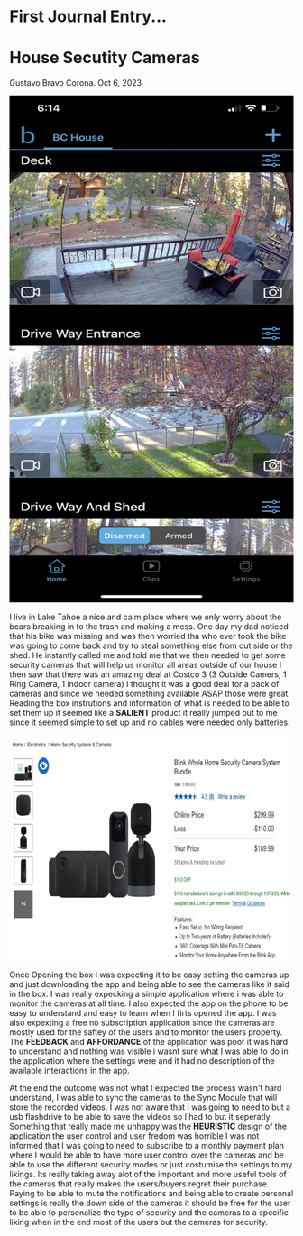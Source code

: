 # First Journal Entry...

# House Secutity Cameras

Gustavo Bravo Corona. 
Oct 6, 2023

<img src="../assets/IMG_7900.jpeg" alt="A photo of Costco, camera deal" width="600" height="900">

I live in Lake Tahoe a nice and calm place where we only worry about the bears breaking in to the trash and making a mess. One day my dad noticed that his bike was missing and was then worried tha who ever took the bike was going to come back and try to steal something else from out side or the shed. He instantly called me and told me that we then needed to get some security cameras that will help us monitor all areas outside of our house I then saw that there was an amazing deal at Costco 3 (3 Outside Camers, 1 Ring Camera, 1 indoor camera) I thought it was a good deal for a pack of cameras and since we needed something available ASAP those were great. Reading the box instrutions and information of what is needed to be able to set them up it seemed like a **SALIENT** product it really jumped out to me since it seemed simple to set up and no cables were needed only batteries. 

<img src="../assets/Screenshot_2023-10-06_at_6.15.24_PM.jpeg" alt="A photo of Cameras et up in the app" width="600" height="400">

Once Opening the box I was expecting it to be easy setting the cameras up and just downloading the app and being able to see the cameras like it said in the box. I was really expecking a simple application where i was able to monitor the cameras at all time. I also expected the app on the phone to be easy to understand and easy to learn when I firts opened the app. I was also expexting a free no subscription application since the cameras are mostly used for the saftey of the users and to monitor the users property. The **FEEDBACK** and **AFFORDANCE** of the application was poor it was hard to understand and nothing was visible i wasnt sure what I was able to do in the application where the settings were and it had no description of the available interactions in the app. 

At the end the outcome was not what I expected the process wasn't hard understand, I was able to sync the cameras to the Sync Module that will store the recorded videos. I was not aware that I was going to need to but a usb flashdrive to be able to save the videos so I had to but it seperatly. Something that really made me unhappy was the **HEURISTIC** design of the application the user control and user fredom was horrible I was not informed that I was going to need to subscribe to a monthly payment plan where I would be able to have more user control over the cameras and be able to use the different security modes or just costumise the settings to my likings. Its really taking away alot of the important and more useful tools of the cameras that really makes the users/buyers regret their purchase. Paying to be able to mute the notifications and being able to create personal settings is really the down side of the cameras it should be free for the user to be able to personalize the type of security and the cameras to a specific liking when in the end most of the users but the cameras for security. 
